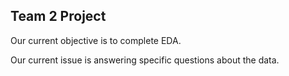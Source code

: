 ## Team 2 Project

Our current objective is to complete EDA.

Our current issue is answering specific questions about the data.

